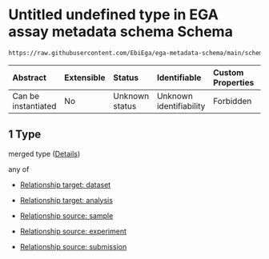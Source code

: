 # Untitled undefined type in EGA assay metadata schema Schema

```txt
https://raw.githubusercontent.com/EbiEga/ega-metadata-schema/main/schemas/EGA.assay.json#/properties/assayRelationships/items/allOf/1/anyOf/0/allOf/1
```



| Abstract            | Extensible | Status         | Identifiable            | Custom Properties | Additional Properties | Access Restrictions | Defined In                                                                 |
| :------------------ | :--------- | :------------- | :---------------------- | :---------------- | :-------------------- | :------------------ | :------------------------------------------------------------------------- |
| Can be instantiated | No         | Unknown status | Unknown identifiability | Forbidden         | Allowed               | none                | [EGA.assay.json\*](../../../schemas/EGA.assay.json "open original schema") |

## 1 Type

merged type ([Details](ega-3-properties-assay-relationships-items-allof-relationship-constraints-for-an-assay-anyof-allowed-relationships-of-type-referencedby-main-ones-allof-1.md))

any of

*   [Relationship target: dataset](ega-4-definitions-relationship-target-dataset.md "check type definition")

*   [Relationship target: analysis](ega-4-definitions-relationship-target-analysis.md "check type definition")

*   [Relationship source: sample](ega-4-definitions-relationship-source-sample.md "check type definition")

*   [Relationship source: experiment](ega-4-definitions-relationship-source-experiment.md "check type definition")

*   [Relationship source: submission](ega-4-definitions-relationship-source-submission.md "check type definition")

